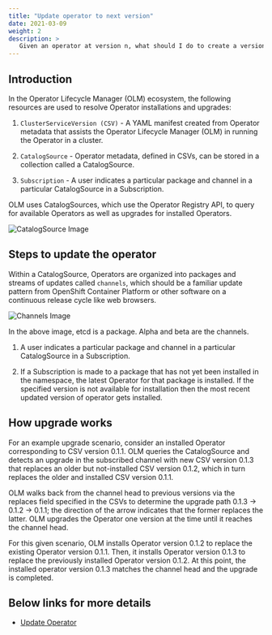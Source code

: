 ```yaml
---
title: "Update operator to next version"
date: 2021-03-09
weight: 2
description: >
   Given an operator at version n, what should I do to create a version n+1.
--- 
```


## Introduction

In the Operator Lifecycle Manager (OLM) ecosystem, the following resources are used to resolve Operator installations and upgrades:

1. `ClusterServiceVersion (CSV)` - A YAML manifest created from Operator metadata that assists the Operator Lifecycle Manager (OLM) in running the Operator in a cluster.

2. `CatalogSource` - Operator metadata, defined in CSVs, can be stored in a collection called a CatalogSource.

3. `Subscription` - A user indicates a particular package and channel in a particular CatalogSource in a Subscription.


OLM uses CatalogSources, which use the Operator Registry API, to query for available Operators as well as upgrades for installed Operators.

![CatalogSource Image](/docs/Tasks/images/catalogsource.png)


## Steps to update the operator

Within a CatalogSource, Operators are organized into packages and streams of updates called `channels`, which should be a familiar update pattern from OpenShift Container Platform or other software on a continuous release cycle like web browsers.

![Channels Image](/docs/Tasks/images/channels.png)

In the above image, etcd is a package. Alpha and beta are the channels.

1. A user indicates a particular package and channel in a particular CatalogSource in a Subscription.

2. If a Subscription is made to a package that has not yet been installed in the namespace, the latest Operator for that package is installed.
   If the specified version is not available for installation then the most recent updated version of operator gets installed.

## How upgrade works

For an example upgrade scenario, consider an installed Operator corresponding to CSV version 0.1.1. OLM queries the CatalogSource and detects an upgrade in the subscribed channel with new CSV version 0.1.3 that replaces an older but not-installed CSV version 0.1.2, which in turn replaces the older and installed CSV version 0.1.1.

OLM walks back from the channel head to previous versions via the replaces field specified in the CSVs to determine the upgrade path 0.1.3 → 0.1.2 → 0.1.1; the direction of the arrow indicates that the former replaces the latter. OLM upgrades the Operator one version at the time until it reaches the channel head.

For this given scenario, OLM installs Operator version 0.1.2 to replace the existing Operator version 0.1.1. Then, it installs Operator version 0.1.3 to replace the previously installed Operator version 0.1.2. At this point, the installed operator version 0.1.3 matches the channel head and the upgrade is completed.

## Below links for more details

- [Update Operator](/docs/tasks/update-and-ship-operator)



